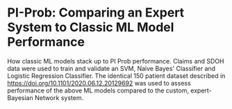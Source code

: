 # PI-Prob: Comparing an Expert System to Classic ML Model Performance
How classic ML models stack up to PI Prob performance. 
Claims and SDOH data were used to train and validate an SVM, Naive Bayes' Classifier and Logistic Regression Classifier.  The identical 150 patient dataset described in https://doi.org/10.1101/2020.06.12.20129692 was used to assess performance of the above ML models compared to the custom, expert-Bayesian Network system. 
